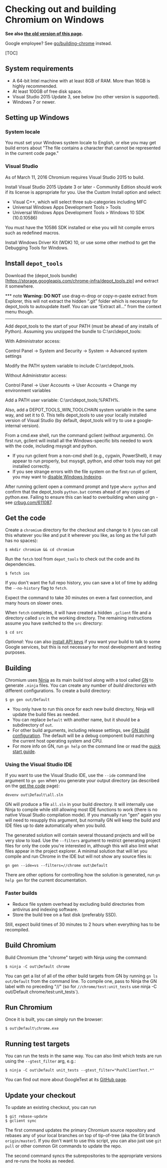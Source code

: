 # Checking out and building Chromium on Windows

**See also [the old version of this page](old_linux_build_instructions.md).**

Google employee? See [go/building-chrome](https://goto.google.com/building-chrome) instead.

[TOC]

## System requirements

* A 64-bit Intel machine with at least 8GB of RAM. More than 16GB is highly
  recommended.
* At least 100GB of free disk space.
* Visual Studio 2015 Update 3, see below (no other version is supported).
* Windows 7 or newer.

## Setting up Windows

### System locale

You must set your Windows system locale to English, or else you may get
build errors about "The file contains a character that cannot be
represented in the current code page."

### Visual Studio

As of March 11, 2016 Chromium requires Visual Studio 2015 to build.

Install Visual Studio 2015 Update 3 or later - Community Edition
should work if its license is appropriate for you. Use the Custom Install option
and select:

- Visual C++, which will select three sub-categories including MFC
- Universal Windows Apps Development Tools > Tools
- Universal Windows Apps Development Tools > Windows 10 SDK (10.0.10586)

You must have the 10586 SDK installed or else you will hit compile errors such
as redefined macros.

Install Windows Driver Kit (WDK) 10, or use some other method to get the
Debugging Tools for Windows.

## Install `depot_tools`

Download the (depot_tools bundle)[https://storage.googleapis.com/chrome-infra/depot_tools.zip]
and extract it somewhere.

*** note
**Warning:** **DO NOT** use drag-n-drop or copy-n-paste extract from Explorer,
this will not extract the hidden “.git” folder which is necessary for
depot_tools to autoupdate itself. You can use “Extract all…” from the 
context menu though.
***

Add depot_tools to the start of your PATH (must be ahead of any installs of 
Python). Assuming you unzipped the bundle to C:\src\depot_tools:

With Administrator access:

Control Panel → System and Security → System → Advanced system settings

Modify the PATH system variable to include C:\src\depot_tools.

Without Administrator access:

Control Panel → User Accounts → User Accounts → Change my environment variables

Add a PATH user variable: C:\src\depot_tools;%PATH%.

Also, add a DEPOT_TOOLS_WIN_TOOLCHAIN system variable in the same way, and set
it to 0. This tells depot_tools to use your locally installed version of Visual
Studio (by default, depot_tools will try to use a google-internal version).

From a cmd.exe shell, run the command gclient (without arguments). On first
run, gclient will install all the Windows-specific bits needed to work with
the code, including msysgit and python.

* If you run gclient from a non-cmd shell (e.g., cygwin, PowerShell),
  it may appear to run properly, but msysgit, python, and other tools
  may not get installed correctly.
* If you see strange errors with the file system on the first run of gclient,
  you may want to [disable Windows Indexing](http://tortoisesvn.tigris.org/faq.html#cantmove2).

After running gclient open a command prompt and type `where python` and 
confirm that the depot_tools `python.bat` comes ahead of any copies of 
python.exe. Failing to ensure this can lead to overbuilding when 
using gn - see [crbug.com/611087](https://crbug.com/611087).

## Get the code

Create a `chromium` directory for the checkout and change to it (you can call
this whatever you like and put it wherever you like, as
long as the full path has no spaces):

```shell
$ mkdir chromium && cd chromium
```

Run the `fetch` tool from `depot_tools` to check out the code and its
dependencies.

```shell
$ fetch ios
```

If you don't want the full repo history, you can save a lot of time by
adding the `--no-history` flag to `fetch`.

Expect the command to take 30 minutes on even a fast connection, and many
hours on slower ones.

When `fetch` completes, it will have created a hidden `.gclient` file and a
directory called `src` in the working directory. The remaining instructions
assume you have switched to the `src` directory:

```shell
$ cd src
```

*Optional*: You can also [install API
keys](https://www.chromium.org/developers/how-tos/api-keys) if you want your
build to talk to some Google services, but this is not necessary for most
development and testing purposes.

## Building

Chromium uses [Ninja](https://ninja-build.org) as its main build tool along
with a tool called [GN](../tools/gn/docs/quick_start.md) to generate `.ninja`
files. You can create any number of *build directories* with different
configurations. To create a build directory:

```shell
$ gn gen out/Default
```

* You only have to run this once for each new build directory, Ninja will
  update the build files as needed.
* You can replace `Default` with another name, but
  it should be a subdirectory of `out`.
* For other build arguments, including release settings, see [GN build
  configuration](https://www.chromium.org/developers/gn-build-configuration).
  The default will be a debug component build matching the current host
  operating system and CPU.
* For more info on GN, run `gn help` on the command line or read the
  [quick start guide](../tools/gn/docs/quick_start.md).

### Using the Visual Studio IDE

If you want to use the Visual Studio IDE, use the `--ide` command line
argument to `gn gen` when you generate your output directory (as described on
the [get the code](http://dev.chromium.org/developers/how-tos/get-the-code)
page):

```gn gen --ide=vs out\Default
devenv out\Default\all.sln
```

GN will produce a file `all.sln` in your build directory. It will internally
use Ninja to compile while still allowing most IDE functions to work (there is
no native Visual Studio compilation mode). If you manually run "gen" again you
will need to resupply this argument, but normally GN will keep the build and
IDE files up to date automatically when you build.

The generated solution will contain several thousand projects and will be very
slow to load. Use the `--filters` argument to restrict generating project files
for only the code you're interested in, although this will also limit what
files appear in the project explorer. A minimal solution that will let you
compile and run Chrome in the IDE but will not show any source files is:

```gn gen --ide=vs --filters=//chrome out\Default```

There are other options for controlling how the solution is generated, run `gn
help gen` for the current documentation.

### Faster builds

* Reduce file system overhead by excluding build directories from
  antivirus and indexing software.
* Store the build tree on a fast disk (preferably SSD).

Still, expect build times of 30 minutes to 2 hours when everything has to
be recompiled.

## Build Chromium

Build Chromium (the "chrome" target) with Ninja using the command:

    $ ninja -C out\Default chrome

You can get a list of all of the other build targets from GN by running
`gn ls out/Default` from the command line. To compile one, pass to Ninja
the GN label with no preceding "//" (so for `//chrome/test:unit_tests`
use ninja -C out/Default chrome/test:unit_tests`).

## Run Chromium

Once it is built, you can simply run the browser:

    $ out\Default\chrome.exe

## Running test targets

You can run the tests in the same way. You can also limit which tests are
run using the `--gtest_filter` arg, e.g.:

    $ ninja -C out\Default unit_tests --gtest_filter="PushClientTest.*"

You can find out more about GoogleTest at its
[GitHub page](https://github.com/google/googletest).

## Update your checkout

To update an existing checkout, you can run

    $ git rebase-update
    $ gclient sync

The first command updates the primary Chromium source repository and rebases
any of your local branches on top of tip-of-tree (aka the Git branch `origin/master`).
If you don't want to use this script, you can also just use `git pull` or 
other common Git commands to update the repo.

The second command syncs the subrepositories to the appropriate versions and
re-runs the hooks as needed.
